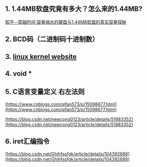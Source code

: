 
## 1. 1.44MB软盘究竟有多大？怎么来的1.44MB?

[知乎--穿越时间·容量缩水的硬盘与1.44MB软盘的真实容量探秘](https://zhuanlan.zhihu.com/p/636301233)  

## 2. BCD码（二进制码十进制数）


## 3. [linux kernel website](https://www.kernel.org/)

## 4. void *

## 5. C语言变量定义 右左法则

[https://www.cnblogs.com/qifan573/p/15098677.html](https://www.cnblogs.com/qifan573/p/15098677.html)  

[https://blog.csdn.net/newcong0123/article/details/51883352](https://blog.csdn.net/newcong0123/article/details/51883352)

## 6. iret汇编指令

[https://blog.csdn.net/Ghjhfssfgk/article/details/104392688](https://blog.csdn.net/Ghjhfssfgk/article/details/104392688)